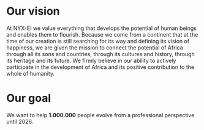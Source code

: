 # Our vision
At NYX-EI we value everything that develops the potential of human beings and enables them to flourish. Because we come from a continent that at the time of our creation is still searching for its way and defining its vision of happiness, we are given the mission to connect the potential of Africa through all its sons and countries, through its cultures and history, through its heritage and its future. We firmly believe in our ability to actively participate in the development of Africa and its positive contribution to the whole of humanity.

# Our goal
We want to help **1.000.000** people evolve from a professional perspective until 2026.
